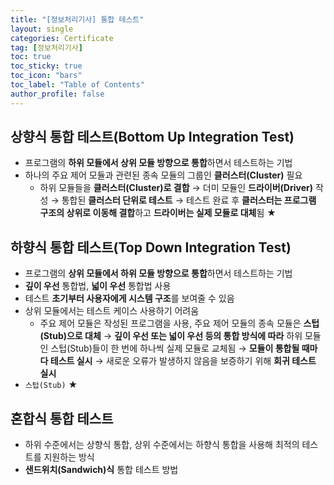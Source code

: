 ```yaml
---
title: "[정보처리기사] 통합 테스트"
layout: single
categories: Certificate
tag: [정보처리기사]
toc: true
toc_sticky: true
toc_icon: "bars"
toc_label: "Table of Contents"
author_profile: false
---
```


## 상향식 통합 테스트(Bottom Up Integration Test)
- 프로그램의 **하위 모듈에서 상위 모듈 방향으로 통합**하면서 테스트하는 기법
- 하나의 주요 제어 모듈과 관련된 종속 모듈의 그룹인 **클러스터(Cluster)** 필요
  - 하위 모듈들을 **클러스터(Cluster)로 결합** → 더미 모듈인 **드라이버(Driver)** 작성 → 통합된 **클러스터 단위로 테스트** → 테스트 완료 후 **클러스터는 프로그램 구조의 상위로 이동해 결합**하고 **드라이버는 실제 모듈로 대체**됨 ★

## 하향식 통합 테스트(Top Down Integration Test)
- 프로그램의 **상위 모듈에서 하위 모듈 방향으로 통합**하면서 테스트하는 기법
- **깊이 우선** 통합법, **넓이 우선** 통합법 사용
- 테스트 **초기부터 사용자에게 시스템 구조**를 보여줄 수 있음
- 상위 모듈에서는 테스트 케이스 사용하기 어려움
  - 주요 제어 모듈은 작성된 프로그램을 사용, 주요 제어 모듈의 종속 모듈은 **스텁(Stub)으로 대체** → **깊이 우선 또는 넓이 우선 등의 통합 방식에 따라** 하위 모듈인 스텁(Stub)들이 한 번에 하나씩 실제 모듈로 교체됨 → **모듈이 통합될 때마다 테스트 실시** → 새로운 오류가 발생하지 않음을 보증하기 위해 **회귀 테스트 실시**
- `스텁(Stub)` ★

## 혼합식 통합 테스트
- 하위 수준에서는 상향식 통합, 상위 수준에서는 하향식 통합을 사용해 최적의 테스트를 지원하는 방식
- **샌드위치(Sandwich)식** 통합 테스트 방법